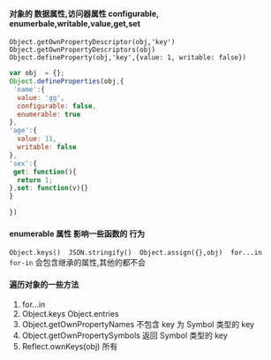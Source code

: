 #### 对象的 数据属性,访问器属性   configurable, enumerbale,writable,value,get,set
`Object.getOwnPropertyDescriptor(obj,'key')`  
`Object.getOwnPropertyDescriptors(obj)`  
`Object.defineProperty(obj,'key',{value: 1, writable: false})`  
```js
var obj  = {};
Object.defineProperties(obj,{
 'name':{
  value: 'gg',
  configurable: false,
  enumerable: true
}, 
'age':{
  value: 11,
  writable: false
},
'sex':{
 get: function(){
  return 1;
},set: function(v){}
}

})
```

#### enumerable 属性 影响一些函数的 行为  
`Object.keys()  JSON.stringify()  Object.assign({},obj)  for...in`  
`for-in` 会包含继承的属性,其他的都不会

#### 遍历对象的一些方法
1. for...in  
2. Object.keys Object.entries  
3. Object.getOwnPropertyNames  不包含 key 为 Symbol 类型的 key  
4. Object.getOwnPropertySymbols  返回 Symbol 类型的 key  
5. Reflect.ownKeys(obj) 所有
